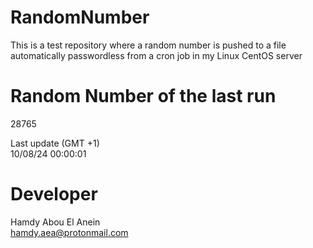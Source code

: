 # RandomNumber    
This is a test repository where a random number is pushed to a file automatically passwordless from a cron job in my Linux CentOS server    
# Random Number of the last run   
28765
      
Last update (GMT +1)    
10/08/24 00:00:01
# Developer    
Hamdy Abou El Anein   
hamdy.aea@protonmail.com

